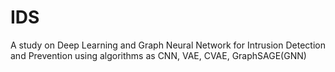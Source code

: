 # IDS
A study on Deep Learning and Graph Neural Network for Intrusion Detection and Prevention using algorithms as CNN, VAE, CVAE, GraphSAGE(GNN)
